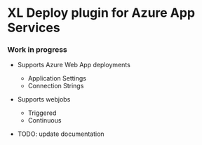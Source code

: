 # XL Deploy plugin for Azure App Services

### Work in progress

* Supports Azure Web App deployments
	* Application Settings
	* Connection Strings
* Supports webjobs
	* Triggered
	* Continuous

	 
* TODO: update documentation
